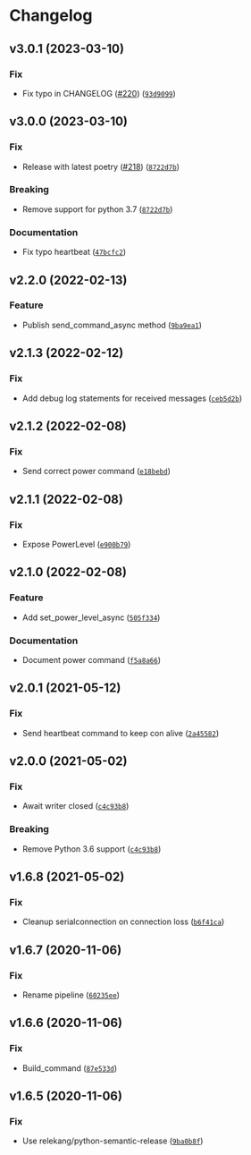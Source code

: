 # Changelog

<!--next-version-placeholder-->

## v3.0.1 (2023-03-10)
### Fix
* Fix typo in CHANGELOG ([#220](https://github.com/eifinger/PyFoldingAtHomeControl/issues/220)) ([`93d9099`](https://github.com/eifinger/PyFoldingAtHomeControl/commit/93d9099a0364ed1fce4f63b6e7f6b7e3cff5dcee))

## v3.0.0 (2023-03-10)

### Fix

- Release with latest poetry ([#218](https://github.com/eifinger/PyFoldingAtHomeControl/issues/218)) ([`8722d7b`](https://github.com/eifinger/PyFoldingAtHomeControl/commit/8722d7beced2bfb45b9efbdb0dbcdbc7a9b45715))

### Breaking

- Remove support for python 3.7 ([`8722d7b`](https://github.com/eifinger/PyFoldingAtHomeControl/commit/8722d7beced2bfb45b9efbdb0dbcdbc7a9b45715))

### Documentation

- Fix typo heartbeat ([`47bcfc2`](https://github.com/eifinger/PyFoldingAtHomeControl/commit/47bcfc25409ce8fe796b249576f434dc9d467f1e))

## v2.2.0 (2022-02-13)

### Feature

- Publish send_command_async method ([`9ba9ea1`](https://github.com/eifinger/PyFoldingAtHomeControl/commit/9ba9ea1c4f7e0197edbc4f6cb6134010b089cb59))

## v2.1.3 (2022-02-12)

### Fix

- Add debug log statements for received messages ([`ceb5d2b`](https://github.com/eifinger/PyFoldingAtHomeControl/commit/ceb5d2b43ee1740a888172c384544bf4ed587c0e))

## v2.1.2 (2022-02-08)

### Fix

- Send correct power command ([`e18bebd`](https://github.com/eifinger/PyFoldingAtHomeControl/commit/e18bebdf398796e08035fc19c3be9db8e4436068))

## v2.1.1 (2022-02-08)

### Fix

- Expose PowerLevel ([`e900b79`](https://github.com/eifinger/PyFoldingAtHomeControl/commit/e900b797948b857aef62fbf0c43e76f30f4d48a8))

## v2.1.0 (2022-02-08)

### Feature

- Add set_power_level_async ([`505f334`](https://github.com/eifinger/PyFoldingAtHomeControl/commit/505f3344678ebe7464b13190ac79243f553d2714))

### Documentation

- Document power command ([`f5a8a66`](https://github.com/eifinger/PyFoldingAtHomeControl/commit/f5a8a6697e3f885bc4010632fb78ef041c6e86a9))

## v2.0.1 (2021-05-12)

### Fix

- Send heartbeat command to keep con alive ([`2a45582`](https://github.com/eifinger/PyFoldingAtHomeControl/commit/2a4558200841f9ab5d556d823f6753a20cee2ff5))

## v2.0.0 (2021-05-02)

### Fix

- Await writer closed ([`c4c93b8`](https://github.com/eifinger/PyFoldingAtHomeControl/commit/c4c93b8e62f3c690cea7e67a3d2b5c2973b62b97))

### Breaking

- Remove Python 3.6 support ([`c4c93b8`](https://github.com/eifinger/PyFoldingAtHomeControl/commit/c4c93b8e62f3c690cea7e67a3d2b5c2973b62b97))

## v1.6.8 (2021-05-02)

### Fix

- Cleanup serialconnection on connection loss ([`b6f41ca`](https://github.com/eifinger/PyFoldingAtHomeControl/commit/b6f41cae9c4a2d6a9ad1e0e92ffb89adf1a09e8a))

## v1.6.7 (2020-11-06)

### Fix

- Rename pipeline ([`60235ee`](https://github.com/eifinger/PyFoldingAtHomeControl/commit/60235ee8930315f5770ad319b9705dcded7199fd))

## v1.6.6 (2020-11-06)

### Fix

- Build_command ([`87e533d`](https://github.com/eifinger/PyFoldingAtHomeControl/commit/87e533d75fcef9c71cce876087fcb86a4c644297))

## v1.6.5 (2020-11-06)

### Fix

- Use relekang/python-semantic-release ([`9ba0b8f`](https://github.com/eifinger/PyFoldingAtHomeControl/commit/9ba0b8f86cdb06701ad80ebc96b0d328f427982b))
